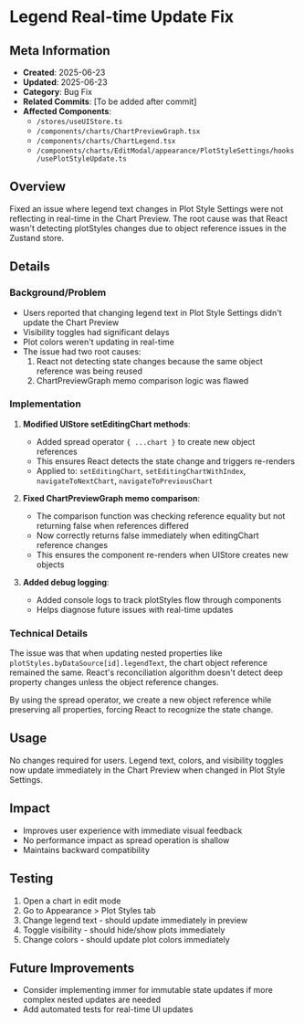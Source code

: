 # Legend Real-time Update Fix

## Meta Information
- **Created**: 2025-06-23
- **Updated**: 2025-06-23
- **Category**: Bug Fix
- **Related Commits**: [To be added after commit]
- **Affected Components**: 
  - `/stores/useUIStore.ts`
  - `/components/charts/ChartPreviewGraph.tsx`
  - `/components/charts/ChartLegend.tsx`
  - `/components/charts/EditModal/appearance/PlotStyleSettings/hooks/usePlotStyleUpdate.ts`

## Overview
Fixed an issue where legend text changes in Plot Style Settings were not reflecting in real-time in the Chart Preview. The root cause was that React wasn't detecting plotStyles changes due to object reference issues in the Zustand store.

## Details
### Background/Problem
- Users reported that changing legend text in Plot Style Settings didn't update the Chart Preview
- Visibility toggles had significant delays
- Plot colors weren't updating in real-time
- The issue had two root causes:
  1. React not detecting state changes because the same object reference was being reused
  2. ChartPreviewGraph memo comparison logic was flawed

### Implementation
1. **Modified UIStore setEditingChart methods**:
   - Added spread operator `{ ...chart }` to create new object references
   - This ensures React detects the state change and triggers re-renders
   - Applied to: `setEditingChart`, `setEditingChartWithIndex`, `navigateToNextChart`, `navigateToPreviousChart`

2. **Fixed ChartPreviewGraph memo comparison**:
   - The comparison function was checking reference equality but not returning false when references differed
   - Now correctly returns false immediately when editingChart reference changes
   - This ensures the component re-renders when UIStore creates new objects

3. **Added debug logging**:
   - Added console logs to track plotStyles flow through components
   - Helps diagnose future issues with real-time updates

### Technical Details
The issue was that when updating nested properties like `plotStyles.byDataSource[id].legendText`, the chart object reference remained the same. React's reconciliation algorithm doesn't detect deep property changes unless the object reference changes.

By using the spread operator, we create a new object reference while preserving all properties, forcing React to recognize the state change.

## Usage
No changes required for users. Legend text, colors, and visibility toggles now update immediately in the Chart Preview when changed in Plot Style Settings.

## Impact
- Improves user experience with immediate visual feedback
- No performance impact as spread operation is shallow
- Maintains backward compatibility

## Testing
1. Open a chart in edit mode
2. Go to Appearance > Plot Styles tab
3. Change legend text - should update immediately in preview
4. Toggle visibility - should hide/show plots immediately
5. Change colors - should update plot colors immediately

## Future Improvements
- Consider implementing immer for immutable state updates if more complex nested updates are needed
- Add automated tests for real-time UI updates
